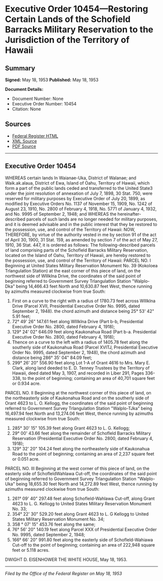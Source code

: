 # Executive Order 10454—Restoring Certain Lands of the Schofield Barracks Military Reservation to the Jurisdiction of the Territory of Hawaii

## Summary

**Signed:** May 18, 1953
**Published:** May 18, 1953

**Document Details:**
- Document Number: None
- Executive Order Number: 10454
- Citation: None

## Sources
- [Federal Register HTML](https://www.presidency.ucsb.edu/documents/executive-order-10454-restoring-certain-lands-the-schofield-barracks-military-reservation)
- [XML Source](None)
- [PDF Source](None)

---

## Executive Order 10454

WHEREAS certain lands In Waianae-Uka, District of Walanae; and Waik.ak.alaua, District of Ewa, Island of Oahu, Territory of Hawaii, which form a part of the public lands ceded and transferred to the United State3 under the joint resolution of annexation of July 7, 1898, 30 Stat. 750, were reserved for military purposes by Executive Order of July 20, 1899, as modified by Executive Orders No. 1137 of November 15, 1909, No. 1242 of August 23, 1910, No. 2800 of February 4, 1918, No. 5771 of January 4, 1932, and No. 9995 of September 2, 1948; and
WHEREAS the hereinafter-described parcels of such lands are no longer needed for military purposes, and it is deemed advisable and in the public interest that they be restored to the possession, use, and control of the Territory of Hawaii:
NOW, THEREFORE, by virtue of the authority vested in me by section 91 of the act of April 30, 1900, 31 Stat. 159, as amended by section 7 of the act of May 27, 1910, 36 Stat. 447, it is ordered as follows:
The following-described parcels of land comprising parts of the Schofleld Barracks Military Reservation, located on the Island of Oahu, Territory of Hawaii, are hereby restored to the possession, use, and control of the Territory of Hawaii:
PARCEL NO. I
Beginning at United States Military Reservation Monument No. 39 (Kokoloea Trlangulatlon Station) at the east corner of this piece of land, on the northwest side of Wlllklna Drive, the coordinates of the said point of beginning referred to Government Survey Trlangulatlon Station "Walplo-Dka" being 14,466.43 feet North and 10,630.87 feet West, thence running by azimuths measured clockwise from true South:
1. First on a curve to the right with a radius of 1780.73 feet across Wlllklna Drive (Parcel XVII, Presidential Executive Order No. 9995, dated September 2, 1948). the chord azimuth and distance being 25° 53' 42" 5.91 feet;
2. 72° 49' 26" 147.61 feet along Wlllklna Drive (Part b-b, Presidential Executive Order No. 2800, dated February 4, 1918);
3. 129° 24' 02" 646.09 feet along Kaukonahua Road (Part b-a. Presidential Executive Order No. 2800, dated February 4, 1918);
4. Thence on a curve to the left with a radius of 1405.78 feet along the southerly side of Kaukonahua Road (Parcel XVITJ, Presidential Executive Order No. 9995, dated September 2, 1948), the chord azimuth and distance being 286° 35' 04" 84.09 feet;
6. 299° 26' 20" 556.90 feet along Lot 1-A of Orant 4616 to Mrs. Mary E. Clark, along land deeded to E. D. Tenney Trustees by the Territory of Hawaii, deed dated May 3, 1907, and recorded in Liber 291, Pages 336-338, to the point of beginning; containing an area of 40,701 square feet or 0.934 acre.

PARCEL NO. II
Beginning at the northwest corner of this piece of land, on the northeasterly side of Kaukonahua Road and on the southerly side of Orant 4623 to L. O. Kellogg, the coordinates of the said point of beginning referred to Government Survey Trlangulatlon Station "Walplo-TJka" being 16,497.94 feet North and 13,274.06 feet West, thence running by azimuths measured clockwise from true South:
1. 285° 30' 15" 105.39 feet along Grant 4623 to L. G. Kellogg;
2. 29° 00' 43.66 feet along the remainder of Schofleld Barracks Military Reservation (Presidential Executive Order No. 2800, dated February 4, 1918);
3. 129° 32' 20" 104.24 feet along the northeasterly side of Kaukonahua Road to the point of beginning; containing an area of 2,237 square feet or 0.051 acre.

PARCEL NO. III
Beginning at the west corner of this piece of land, on the easterly side of SchofleldWahlawa Cut-off, the coordinates of the said point of beginning referred to Government Survey Trlangulatlon Station "Walplo-Uka" being 18,655.30 feet North and 14,272.89 feet West, thence running by azimuths measured clockwise from true South:
1. 261° 09' 40" 297.48 feet along Schofleld-Wahlawa Cut-off, along Grant 4623 to L. G. Kellogg to United States Military Reservation Monument No. 33;
2. 354° 22' 30" 529.20 feet along Grant 4623 to L. G Kellogg to United States Military Reservation Monument No. 34;
3. 358 ° 07' 15" 453.76 feet along the same;
4. 76° 56' 20" 140.19 feet along Parcel XXX of Presidential Executive Order No. 9995, dated September 2, 1948;
5. 166° 66' 20" 991.80 feet along the easterly side of Schofleld-Wahiawa Cut-off to the point of beginning; containing an area of 222,948 square feet or 5.118 acres.

DWIGHT D. EISENHOWER
THE WHITE HOUSE,
May 18, 1953.

---

*Filed by the Office of the Federal Register on May 18, 1953*

